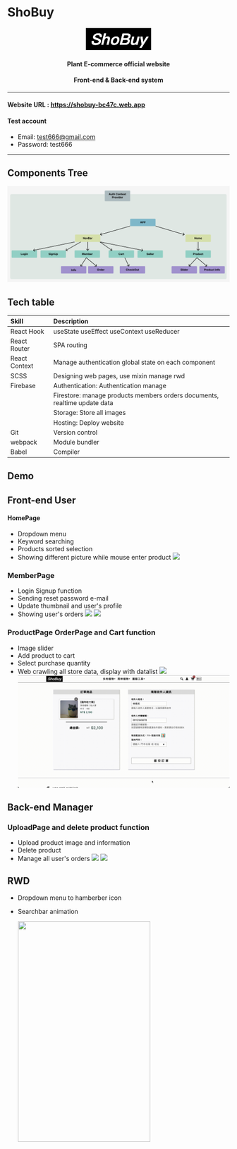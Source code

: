 # ShoBuy

<div align="center">
  <a href="https://shobuy-bc47c.web.app">
    <img src="./readme_resorce/logo.png"/>
  </a>
  <h4>Plant E-commerce official website</h4>
  <h4>Front-end & Back-end system</h4>
</div>

---

#### Website URL : https://shobuy-bc47c.web.app

#### Test account

- Email: test666@gmail.com
- Password: test666
---
## Components Tree
<img src="./readme_resorce/components_tree.png"/>

## Tech table
| Skill             | Description                                                                  |
| :---------------  | :--------------------------------------------------------------------------- |
| React Hook        | useState useEffect useContext useReducer                                     |
| React Router      | SPA routing                                                                  |
| React Context     | Manage authentication global state on each component                         |
| SCSS              | Designing web pages, use mixin manage rwd                                    |
| Firebase          | Authentication: Authentication manage                                        |
|                   | Firestore: manage products members orders documents, realtime update data    |
|                   | Storage: Store all images                                                    |
|                   | Hosting: Deploy website                                                      |
| Git               | Version control                                                              |
| webpack           | Module bundler                                                               |
| Babel             | Compiler                                                                     |


## Demo

## Front-end User

#### HomePage

- Dropdown menu
- Keyword searching
- Products sorted selection
- Showing different picture while mouse enter product
  <img src="./readme_resorce/homepage.gif"/>

### MemberPage

- Login Signup function
- Sending reset password e-mail
- Update thumbnail and user's profile
- Showing user's orders
  <img src="./readme_resorce/member1.gif"/>
  <img src="./readme_resorce/member2.gif"/>

### ProductPage OrderPage and Cart function

- Image slider
- Add product to cart
- Select purchase quantity
- Web crawling all store data, display with datalist
  <img src="./readme_resorce/product_cart.gif"/>
  <img src="./readme_resorce/order.gif"/>

## Back-end Manager

### UploadPage and delete product function

- Upload product image and information
- Delete product
- Manage all user's orders
  <img src="./readme_resorce/seller1.gif"/>
  <img src="./readme_resorce/seller2.gif"/>

## RWD 
- Dropdown menu to hamberber icon
- Searchbar animation

  <img width='300' height='500' src="./readme_resorce/rwd.gif"/>

